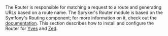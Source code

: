The Router is responsible for matching a request to a route and generating URLs based on a route name. The Spryker's Router module is based on the Symfony's Routing component; for more information on it, check out the [documentation](https://symfony.com/doc/current/routing.html). This section describes how to install and configure the Router for [Yves](https://documentation.spryker.com/v4/docs/router-yves-201907) and [Zed](https://documentation.spryker.com/v4/docs/router-zed-201907).